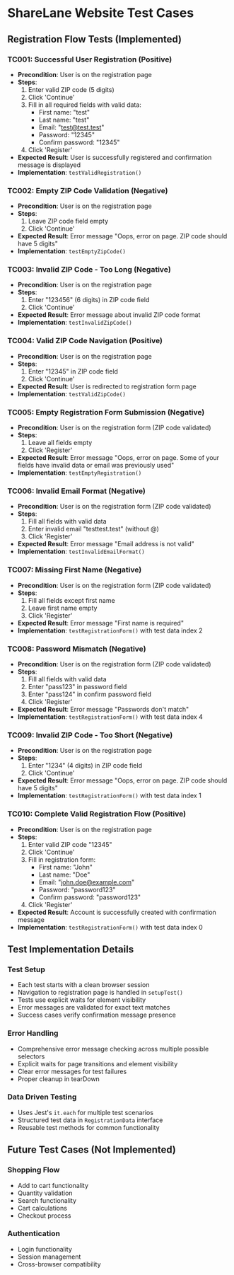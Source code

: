 # ShareLane Website Test Cases

## Registration Flow Tests (Implemented)

### TC001: Successful User Registration (Positive)
- **Precondition**: User is on the registration page
- **Steps**:
  1. Enter valid ZIP code (5 digits)
  2. Click 'Continue'
  3. Fill in all required fields with valid data:
     - First name: "test"
     - Last name: "test"
     - Email: "test@test.test"
     - Password: "12345"
     - Confirm password: "12345"
  4. Click 'Register'
- **Expected Result**: User is successfully registered and confirmation message is displayed
- **Implementation**: `testValidRegistration()`

### TC002: Empty ZIP Code Validation (Negative)
- **Precondition**: User is on the registration page
- **Steps**:
  1. Leave ZIP code field empty
  2. Click 'Continue'
- **Expected Result**: Error message "Oops, error on page. ZIP code should have 5 digits"
- **Implementation**: `testEmptyZipCode()`

### TC003: Invalid ZIP Code - Too Long (Negative)
- **Precondition**: User is on the registration page
- **Steps**:
  1. Enter "123456" (6 digits) in ZIP code field
  2. Click 'Continue'
- **Expected Result**: Error message about invalid ZIP code format
- **Implementation**: `testInvalidZipCode()`

### TC004: Valid ZIP Code Navigation (Positive)
- **Precondition**: User is on the registration page
- **Steps**:
  1. Enter "12345" in ZIP code field
  2. Click 'Continue'
- **Expected Result**: User is redirected to registration form page
- **Implementation**: `testValidZipCode()`

### TC005: Empty Registration Form Submission (Negative)
- **Precondition**: User is on the registration form (ZIP code validated)
- **Steps**:
  1. Leave all fields empty
  2. Click 'Register'
- **Expected Result**: Error message "Oops, error on page. Some of your fields have invalid data or email was previously used"
- **Implementation**: `testEmptyRegistration()`

### TC006: Invalid Email Format (Negative)
- **Precondition**: User is on the registration form (ZIP code validated)
- **Steps**:
  1. Fill all fields with valid data
  2. Enter invalid email "testtest.test" (without @)
  3. Click 'Register'
- **Expected Result**: Error message "Email address is not valid"
- **Implementation**: `testInvalidEmailFormat()`

### TC007: Missing First Name (Negative)
- **Precondition**: User is on the registration form (ZIP code validated)
- **Steps**:
  1. Fill all fields except first name
  2. Leave first name empty
  3. Click 'Register'
- **Expected Result**: Error message "First name is required"
- **Implementation**: `testRegistrationForm()` with test data index 2

### TC008: Password Mismatch (Negative)
- **Precondition**: User is on the registration form (ZIP code validated)
- **Steps**:
  1. Fill all fields with valid data
  2. Enter "pass123" in password field
  3. Enter "pass124" in confirm password field
  4. Click 'Register'
- **Expected Result**: Error message "Passwords don't match"
- **Implementation**: `testRegistrationForm()` with test data index 4

### TC009: Invalid ZIP Code - Too Short (Negative)
- **Precondition**: User is on the registration page
- **Steps**:
  1. Enter "1234" (4 digits) in ZIP code field
  2. Click 'Continue'
- **Expected Result**: Error message "Oops, error on page. ZIP code should have 5 digits"
- **Implementation**: `testRegistrationForm()` with test data index 1

### TC010: Complete Valid Registration Flow (Positive)
- **Precondition**: User is on the registration page
- **Steps**:
  1. Enter valid ZIP code "12345"
  2. Click 'Continue'
  3. Fill in registration form:
     - First name: "John"
     - Last name: "Doe"
     - Email: "john.doe@example.com"
     - Password: "password123"
     - Confirm password: "password123"
  4. Click 'Register'
- **Expected Result**: Account is successfully created with confirmation message
- **Implementation**: `testRegistrationForm()` with test data index 0

## Test Implementation Details

### Test Setup
- Each test starts with a clean browser session
- Navigation to registration page is handled in `setupTest()`
- Tests use explicit waits for element visibility
- Error messages are validated for exact text matches
- Success cases verify confirmation message presence

### Error Handling
- Comprehensive error message checking across multiple possible selectors
- Explicit waits for page transitions and element visibility
- Clear error messages for test failures
- Proper cleanup in tearDown

### Data Driven Testing
- Uses Jest's `it.each` for multiple test scenarios
- Structured test data in `RegistrationData` interface
- Reusable test methods for common functionality

## Future Test Cases (Not Implemented)

### Shopping Flow
- Add to cart functionality
- Quantity validation
- Search functionality
- Cart calculations
- Checkout process

### Authentication
- Login functionality
- Session management
- Cross-browser compatibility
